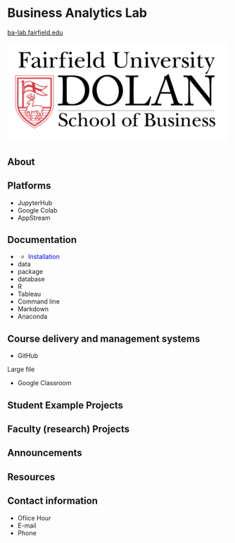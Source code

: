 # Business Analytics Lab 

[ba-lab.fairfield.edu](ba-lab.fairfield.edu)
 
 ![cover image](/Dolan.png)
 
## About
 
## Platforms

+ JupyterHub
+ Google Colab
+ AppStream

## Documentation

+ - <span style="color:blue"> Installation </span>
+ data
+ package
+ database
+ R
+ Tableau
+ Command line
+ Markdown
+ Anaconda

## Course delivery and management systems

+ GitHub

Large file

+ Google Classroom


## Student Example Projects
## Faculty (research) Projects
## Announcements
## Resources
## Contact information
+ Ofiice Hour
+ E-mail
+ Phone
